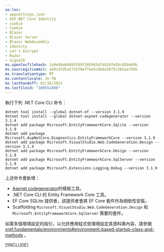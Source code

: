 ```yaml
---
no-loc:
- appsettings.json
- ASP.NET Core Identity
- cookie
- Cookie
- Blazor
- Blazor Server
- Blazor WebAssembly
- Identity
- Let's Encrypt
- Razor
- SignalR
ms.openlocfilehash: 1a9e98a84093f89f3859454f482dfe59c8504d9b
ms.sourcegitcommit: a49c47d5a573379effee5c6b6e36f5c302aa756b
ms.translationtype: MT
ms.contentlocale: zh-TW
ms.lasthandoff: 02/16/2021
ms.locfileid: "100552486"
---
```

執行下列 .NET Core CLI 命令：

```dotnetcli
dotnet tool install --global dotnet-ef --version 3.1.9
dotnet tool install --global dotnet-aspnet-codegenerator --version 3.1.4
dotnet add package Microsoft.EntityFrameworkCore.Sqlite --version 3.1.9
dotnet add package Microsoft.AspNetCore.Diagnostics.EntityFrameworkCore --version 3.1.9
dotnet add package Microsoft.VisualStudio.Web.CodeGeneration.Design --version 3.1.4
dotnet add package Microsoft.EntityFrameworkCore.Design --version 3.1.9
dotnet add package Microsoft.EntityFrameworkCore.SqlServer --version 3.1.9
dotnet add package Microsoft.Extensions.Logging.Debug --version 3.1.9
```

上述命令會新增：

* [Aspnet codegenerator](xref:fundamentals/tools/dotnet-aspnet-codegenerator)的樣板工具。
* .NET Core CLI 的 Entity Framework Core 工具。
* EF Core SQLite 提供者，該提供者會將 EF Core 套件作為相依性安裝。
* Scaffolding `Microsoft.VisualStudio.Web.CodeGeneration.Design` 和 `Microsoft.EntityFrameworkCore.SqlServer` 需要的套件。

如需多個環境設定的指引，以允許應用程式依環境設定其資料庫內容，請參閱 <xref:fundamentals/environments#environment-based-startup-class-and-methods> 。

[!INCLUDE[](~/includes/scaffoldTFM.md)]